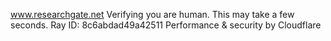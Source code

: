 www.researchgate.net
Verifying you are human. This may take a few seconds.
Ray ID: 8c6abdad49a42511
Performance & security by Cloudflare